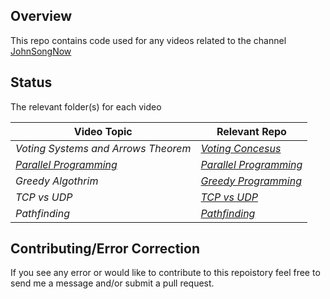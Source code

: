 ## Overview

This repo contains code used for any videos related to the channel [JohnSongNow](https://www.youtube.com/channel/UCycdC7boSr9MB-_5ba-C8MA)

## Status
The relevant folder(s) for each video

|Video Topic|Relevant Repo|
|---|---|
|*Voting Systems and Arrows Theorem*|[*Voting Concesus*](https://github.com/JohnSongNow/youtube-tutorials/tree/master/voting-concesus)|
|[*Parallel Programming*](https://www.youtube.com/watch?v=aucZUdvkVyI&t=)|[*Parallel Programming*](https://github.com/JohnSongNow/youtube-tutorials/tree/master/parallel-programming)|
|*Greedy Algothrim*|[*Greedy Programming*](https://github.com/JohnSongNow/youtube-tutorials/tree/master/greedy-programming)|
|*TCP vs UDP*|[*TCP vs UDP*](https://github.com/JohnSongNow/youtube-tutorials/tree/master/tcp-vs-udp)|
|*Pathfinding*|[*Pathfinding*](https://github.com/JohnSongNow/youtube-videos/tree/master/pathfinding)|


## Contributing/Error Correction
If you see any error or would like to contribute to this repoistory feel free to send me a message and/or submit a pull request.
